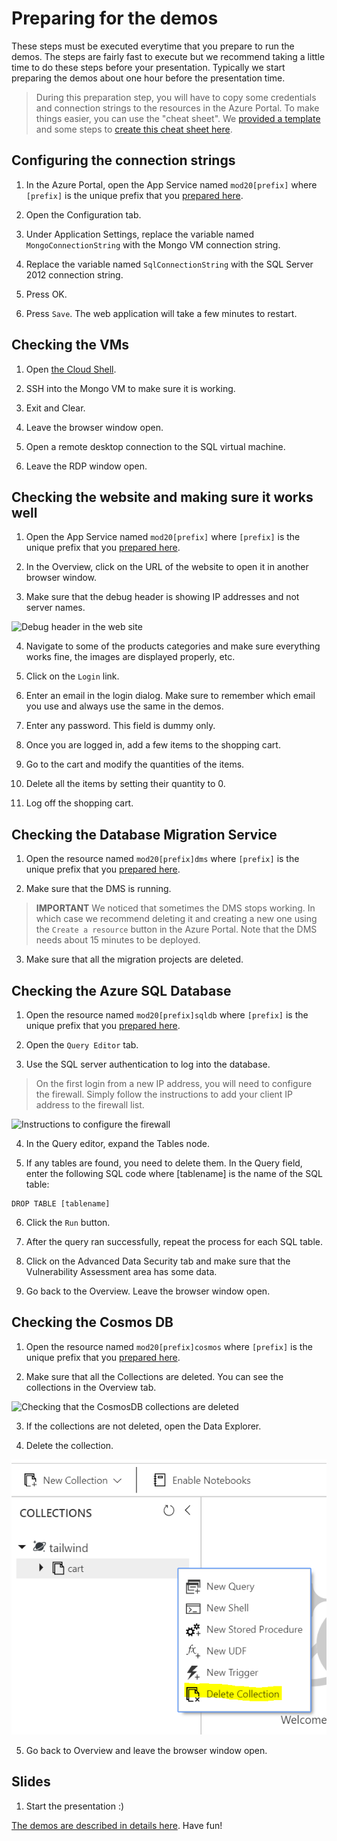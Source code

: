 # Preparing for the demos

These steps must be executed everytime that you prepare to run the demos. The steps are fairly fast to execute but we recommend taking a little time to do these steps before your presentation. Typically we start preparing the demos about one hour before the presentation time.

> During this preparation step, you will have to copy some credentials and connection strings to the resources in the Azure Portal. To make things easier, you can use the "cheat sheet". We [provided a template](./commands-template.md) and some steps to [create this cheat sheet here](./04-prep-finish.md#cheatsheet).

## Configuring the connection strings

1. In the Azure Portal, open the App Service named `mod20[prefix]` where `[prefix]` is the unique prefix that you [prepared here](./01-preparation.md/#prefix).

2. Open the Configuration tab.

3. Under Application Settings, replace the variable named `MongoConnectionString` with the Mongo VM connection string.

4. Replace the variable named `SqlConnectionString` with the SQL Server 2012 connection string.

5. Press OK.

6. Press `Save`. The web application will take a few minutes to restart.

## Checking the VMs

1. Open [the Cloud Shell](https://shell.azure.com).

2. SSH into the Mongo VM to make sure it is working.

3. Exit and Clear.

4. Leave the browser window open.

5. Open a remote desktop connection to the SQL virtual machine.

6. Leave the RDP window open.

## Checking the website and making sure it works well

1. Open the App Service named `mod20[prefix]` where `[prefix]` is the unique prefix that you [prepared here](./01-preparation.md/#prefix).

2. In the Overview, click on the URL of the website to open it in another browser window.

3. Make sure that the debug header is showing IP addresses and not server names.

![Debug header in the web site](./images/2019-09-24_16-29-52.png)

4. Navigate to some of the products categories and make sure everything works fine, the images are displayed properly, etc.

5. Click on the `Login` link.

6. Enter an email in the login dialog. Make sure to remember which email you use and always use the same in the demos.

7. Enter any password. This field is dummy only.

8. Once you are logged in, add a few items to the shopping cart.

9. Go to the cart and modify the quantities of the items.

10. Delete all the items by setting their quantity to 0.

11. Log off the shopping cart.

## Checking the Database Migration Service

1. Open the resource named `mod20[prefix]dms` where `[prefix]` is the unique prefix that you [prepared here](./01-preparation.md/#prefix).

2. Make sure that the DMS is running.

> **IMPORTANT** We noticed that sometimes the DMS stops working. In which case we recommend deleting it and creating a new one using the `Create a resource` button in the Azure Portal. Note that the DMS needs about 15 minutes to be deployed.

3. Make sure that all the migration projects are deleted.

## Checking the Azure SQL Database

1. Open the resource named `mod20[prefix]sqldb` where `[prefix]` is the unique prefix that you [prepared here](./01-preparation.md/#prefix).

2. Open the `Query Editor` tab.

3. Use the SQL server authentication to log into the database.

<a id="config-firewall"></a>
> On the first login from a new IP address, you will need to configure the firewall. Simply follow the instructions to add your client IP address to the firewall list.

![Instructions to configure the firewall](./images/2019-09-24_16-50-01.png)

4. In the Query editor, expand the Tables node.

5. If any tables are found, you need to delete them. In the Query field, enter the following SQL code where [tablename] is the name of the SQL table:

```
DROP TABLE [tablename]
```

6. Click the `Run` button.

7. After the query ran successfully, repeat the process for each SQL table.

8. Click on the Advanced Data Security tab and make sure that the Vulnerability Assessment area has some data.

9. Go back to the Overview. Leave the browser window open.

## Checking the Cosmos DB

1. Open the resource named `mod20[prefix]cosmos` where `[prefix]` is the unique prefix that you [prepared here](./01-preparation.md/#prefix).

2. Make sure that all the Collections are deleted. You can see the collections in the Overview tab.

![Checking that the CosmosDB collections are deleted](./images/2019-09-24_16-55-30.png)

3. If the collections are not deleted, open the Data Explorer.

4. Delete the collection.

![Deleting the collection](./images/2019-10-09_18-30-30.png)

5. Go back to Overview and leave the browser window open.

## Slides

1. Start the presentation :)

[The demos are described in details here](./06-demos.md). Have fun!